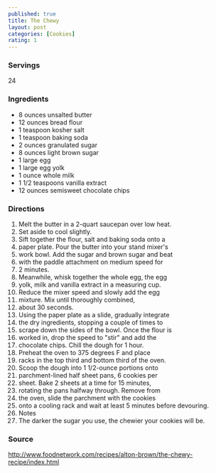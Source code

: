 ```yaml
---
published: true
title: The Chewy
layout: post
categories: [Cookies]
rating: 1
---
```

### Servings
24

### Ingredients
- 8 ounces unsalted butter
- 12 ounces bread flour
- 1 teaspoon kosher salt
- 1 teaspoon baking soda
- 2 ounces granulated sugar
- 8 ounces light brown sugar
- 1 large egg
- 1 large egg yolk
- 1 ounce whole milk
- 1 1/2 teaspoons vanilla extract
- 12 ounces semisweet chocolate chips


### Directions
1. Melt the butter in a 2-quart saucepan over low heat.
2. Set aside to cool slightly.
3. Sift together the flour, salt and baking soda onto a
4. paper plate. Pour the butter into your stand mixer's
5. work bowl. Add the sugar and brown sugar and beat
6. with the paddle attachment on medium speed for
7. 2 minutes.
8. Meanwhile, whisk together the whole egg, the egg
9. yolk, milk and vanilla extract in a measuring cup.
10. Reduce the mixer speed and slowly add the egg
11. mixture. Mix until thoroughly combined,
12. about 30 seconds.
13. Using the paper plate as a slide, gradually integrate
14. the dry ingredients, stopping a couple of times to
15. scrape down the sides of the bowl. Once the flour is
16. worked in, drop the speed to "stir" and add the
17. chocolate chips. Chill the dough for 1 hour.
18. Preheat the oven to 375 degrees F and place
19. racks in the top third and bottom third of the oven.
20. Scoop the dough into 1 1/2-ounce portions onto
21. parchment-lined half sheet pans, 6 cookies per
22. sheet. Bake 2 sheets at a time for 15 minutes,
23. rotating the pans halfway through. Remove from
24. the oven, slide the parchment with the cookies
25. onto a cooling rack and wait at least 5 minutes before devouring.
26. Notes
27. The darker the sugar you use, the chewier your cookies will be.

### Source
<a href="http://www.foodnetwork.com/recipes/alton-brown/the-chewy-recipe/index.html" target="new">http://www.foodnetwork.com/recipes/alton-brown/the-chewy-recipe/index.html</a>
